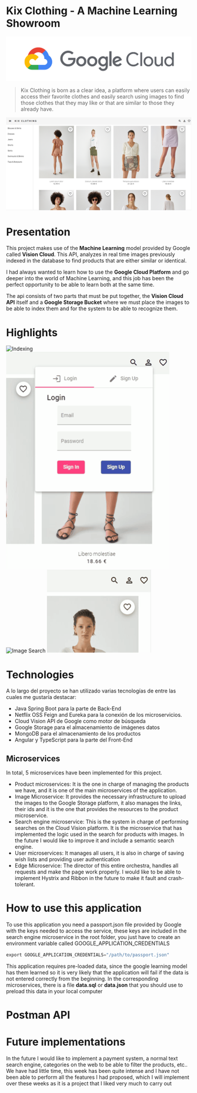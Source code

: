 # Kix Clothing - A Machine Learning Showroom

![Google Cloud](doc-images/highlights/Untitled.png)

> Kix Clothing is born as a clear idea, a platform where users can easily access their favorite clothes and easily search using images to find those clothes that they may like or that are similar to those they already have.

![Web](doc-images/highlights/Untitled%201.png)

# Presentation

This project makes use of the **Machine Learning** model provided by Google called **Vision Cloud**. This API, analyzes in real time images previously indexed in the database to find products that are either similar or identical.

I had always wanted to learn how to use the **Google Cloud Platform** and go deeper into the world of Machine Learning, and this job has been the perfect opportunity to be able to learn both at the same time.

The api consists of two parts that must be put together, the **Vision Cloud API** itself and a **Google Storage Bucket** where we must place the images to be able to index them and for the system to be able to recognize them.

# Highlights
![Indexing](doc-images/highlights/product-indexing.gif)
![Login](doc-images/highlights/Login.gif)
![Image Search](doc-images/highlights/image-search.gif)
![Favorites](doc-images/highlights/favorites.gif)

# Technologies

A lo largo del proyecto se han utilizado varias tecnologías de entre las cuales me gustaría destacar:

- Java Spring Boot para la parte de Back-End
- Netflix OSS Feign and Eureka para la conexión de los microservicios.
- Cloud Vision API de Google como motor de búsqueda
- Google Storage para el almacenamiento de imágenes datos
- MongoDB para el almacenamiento de los productos
- Angular y TypeScript para la parte del Front-End

## Microservices

In total, 5 microservices have been implemented for this project.

- Product microservices: It is the one in charge of managing the products we have, and it is one of the main microservices of the application.
- Image Microservice: It provides the necessary infrastructure to upload the images to the Google Storage platform, it also manages the links, their ids and it is the one that provides the resources to the product microservice.
- Search engine microservice: This is the system in charge of performing searches on the Cloud Vision platform. It is the microservice that has implemented the logic used in the search for products with images. In the future I would like to improve it and include a semantic search engine.
- User microservices: It manages all users, it is also in charge of saving wish lists and providing user authentication
- Edge Microservice: The director of this entire orchestra, handles all requests and make the page work properly. I would like to be able to implement Hystrix and Ribbon in the future to make it fault and crash-tolerant.

# How to use this application

To use this application you need a passport.json file provided by Google with the keys needed to access the service, these keys are included in the search engine microservice in the root folder, you just have to create an environment variable called GOOGLE_APPLICATION_CREDENTIALS

```java
export GOOGLE_APPLICATION_CREDENTIALS="/path/to/passport.json"
```

This application requires pre-loaded data, since the google learning model has them learned so it is very likely that the application will fail if the data is not entered correctly from the beginning.
In the corresponding microservices, there is a file **data.sql** or **data.json** that you should use to preload this data in your local computer

# Postman API


# Future implementations

In the future I would like to implement a payment system, a normal text search engine, categories on the web to be able to filter the products, etc..
We have had little time, this week has been quite intense and I have not been able to perform all the features I had proposed, which I will implement over these weeks as it is a project that I liked very much to carry out
